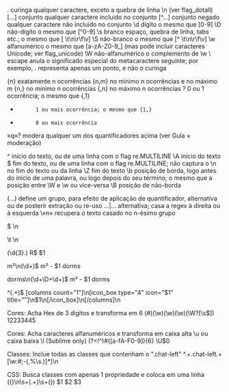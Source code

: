 .           curinga             qualquer caractere, exceto a quebra de linha \n (ver flag_dotall)
[...]       conjunto            qualquer caractere incluido no conjunto
[^...]      conjunto negado     qualquer caractere não incluido no conjunto
\d          dígito              o mesmo que [0-9]
\D          não-digíto          o mesmo que [^0-9]
\s          branco              espaço, quebra de linha, tabs etc.; o mesmo que [ \t\n\r\f\v]
\S          não-branco          o mesmo que [^ \t\n\r\f\v]
\w          alfanumérico        o mesmo que [a-zA-Z0-9_] (mas pode incluir caracteres Unicode; ver flag_unicode)
\W          não-alfanumérico    o complemento de \w
\           escape              anula o significado especial do metacaractere seguinte; por exemplo, \. representa apenas um ponto, e não o curinga

{n}         exatamente n ocorrências
{n,m}       no mínimo n ocorrências e no máximo m
{n,}        no mínimo n ocorrências
{,n}        no máximo n ocorrências
?           0 ou 1 ocorrência; o mesmo que {,1}
+           1 ou mais ocorrência; o mesmo que {1,}
*           0 ou mais ocorrência
«q»?        modera qualquer um dos quantificadores acima (ver Gula × moderação)

^           início do texto, ou de uma linha com o flag re.MULTILINE
\A          início do texto
$           fim do texto, ou de uma linha com o flag re.MULTILINE; não captura o \n no fim do texto ou da linha
\Z          fim do texto
\b          posição de borda, logo antes do início de uma palavra, ou logo depois do seu término; o mesmo que a posição entre \W e \w ou vice-versa
\B          posição de não-borda

(...)       define um grupo, para efeito de aplicação de quantificador, alternativa ou de posterir extração ou re-uso
...|...     alternativa; casa a regex à direita ou à esquerda
\«n»        recupera o texto casado no n-ésimo grupo


$
\n

\t
\n

(\d{3}\.)
R$ $1

m²\n(\d+)$
m² - $1 dorms

dorms\n(\d+\D+\d+)$
m² - $1 dorms


^(.+)$
[columns count="1"]\n[icon_box type="4" icon="$1" title=""]\n$1\n[/icon_box]\n[/columns]\n


Cores: Acha Hex de 3 digitos e transforma em 6
    (#)(\w)(\w)(\w)(\W?[\s$])
    $1$2$2$3$3$4$4$5

Cores: Acha caracteres alfanuméricos e transforma em caixa alta \u ou caixa baixa \l (Sublime only)
    (?<!^)#([a-fA-F0-9]){6}
    \U$0

Classes: Inclue todas as classes que contenham o ".chat-left"
    ^.+\.chat-left.+[\w\:\#\;\-\(\,\%\s.\)]*\}\n

CSS: Busca classes com apenas 1 propriedade e coloca em uma linha
    (\{)\n\s+(.+)\s+(\})
    $1 $2 $3
